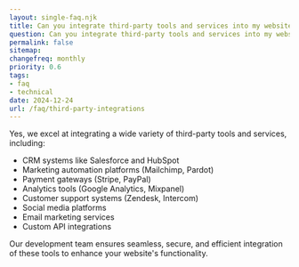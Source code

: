 ```yaml
---
layout: single-faq.njk
title: Can you integrate third-party tools and services into my website?
question: Can you integrate third-party tools and services into my website?
permalink: false
sitemap:
changefreq: monthly
priority: 0.6
tags:
- faq
- technical
date: 2024-12-24
url: /faq/third-party-integrations
---
```


Yes, we excel at integrating a wide variety of third-party tools and services, including:

- CRM systems like Salesforce and HubSpot
- Marketing automation platforms (Mailchimp, Pardot)
- Payment gateways (Stripe, PayPal)
- Analytics tools (Google Analytics, Mixpanel)
- Customer support systems (Zendesk, Intercom)
- Social media platforms
- Email marketing services
- Custom API integrations

Our development team ensures seamless, secure, and efficient integration of these tools to enhance your website's functionality.
